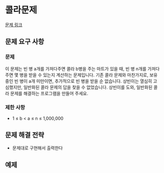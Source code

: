 # 콜라문제

[문제 링크](https://school.programmers.co.kr/learn/courses/30/lessons/132267)

## 문제 요구 사항

### 문제

이 문제는 빈 병 a개를 가져다주면 콜라 b병을 주는 마트가 있을 때, 빈 병 n개를 가져다주면 몇 병을 받을 수 있는지 계산하는 문제입니다.
기존 콜라 문제와 마찬가지로, 보유 중인 빈 병이 a개 미만이면, 추가적으로 빈 병을 받을 순 없습니다. 상빈이는 열심히 고심했지만, 일반화된 콜라 문제의 답을 찾을 수 없었습니다.
상빈이를 도와, 일반화된 콜라 문제를 해결하는 프로그램을 만들어 주세요.

### 제한 사항

- 1 ≤ b < a ≤ n ≤ 1,000,000

## 문제 해결 전략

- 문제대로 구현해서 출력한다

## 예제
